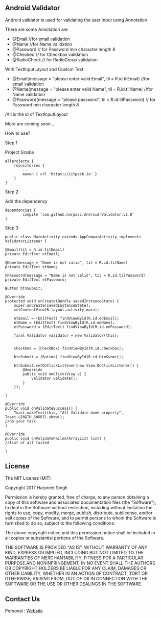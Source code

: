 ## **Android Validator**

 Android validator is used for validating the user input using Annotation 

There are some Annotation are 

*  @Email //for email validation  
*  @Name  //for Name validation 
*  @Password // for Password min character length 8
*  @Checked // for Checkbox validation
*  @RadioCheck // for RadioGroup validation

With TextInputLayout and Custom Text

*  @Email(message = "please enter valid Email", til = R.id.tilEmail) //for email validation  
*  @Name(message = "please enter valid Name", til = R.id.tilName)  //for Name validation 
*  @Password(message = "please password", til = R.id.tilPassword) // for Password min character length 8 

//til is the id of TextInputLayout  

More are coming soon...

How to use?


Step 1:

Project Gradle 

	allprojects {
		repositories {
			...
			maven { url 'https://jitpack.io' }
		}
	}

Step 2:

Add the dependency

	dependencies {
	        compile 'com.github.harpzzz:Android-Validator:v1.0'
	}



Step 3:

    public class MainActivity extends AppCompatActivity implements ValidatorListener {

    @Email(til = R.id.tilEmail)
    private EditText etEmail;

    @Name(message = "Name is not valid", til = R.id.tilName)
    private EditText etName;

    @Password(message = "Name is not valid", til = R.id.tilPassword)
    private EditText etPassword;

    Button btnSubmit;

    @Override
    protected void onCreate(Bundle savedInstanceState) {
        super.onCreate(savedInstanceState);
        setContentView(R.layout.activity_main);

        etEmail = (EditText) findViewById(R.id.edEmail);
        etName = (EditText) findViewById(R.id.edName);
        etPassword = (EditText) findViewById(R.id.edPassword);

        final Validator validator = new Validator(this);


        checkbox = (CheckBox) findViewById(R.id.checkbox);

        btnSubmit = (Button) findViewById(R.id.btnSubmit);

        btnSubmit.setOnClickListener(new View.OnClickListener() {
            @Override
            public void onClick(View v) {
                validator.validate();
            }
        });

    }

    @Override
    public void onValidateSuccess() {
        Toast.makeText(this, "All Validate done properly", Toast.LENGTH_SHORT).show();
	//do your task 
    }

    @Override
    public void onValidateFailed(ArrayList list) {
	//list of all failed

    }


## **License**
The MIT License (MIT)

Copyright 2017 Harpreet Singh

Permission is hereby granted, free of charge, to any person obtaining a copy of this software and associated documentation files (the "Software"), to deal in the Software without restriction, including without limitation the rights to use, copy, modify, merge, publish, distribute, sublicense, and/or sell copies of the Software, and to permit persons to whom the Software is furnished to do so, subject to the following conditions:

The above copyright notice and this permission notice shall be included in all copies or substantial portions of the Software.

THE SOFTWARE IS PROVIDED "AS IS", WITHOUT WARRANTY OF ANY KIND, EXPRESS OR IMPLIED, INCLUDING BUT NOT LIMITED TO THE WARRANTIES OF MERCHANTABILITY, FITNESS FOR A PARTICULAR PURPOSE AND NONINFRINGEMENT. IN NO EVENT SHALL THE AUTHORS OR COPYRIGHT HOLDERS BE LIABLE FOR ANY CLAIM, DAMAGES OR OTHER LIABILITY, WHETHER IN AN ACTION OF CONTRACT, TORT OR OTHERWISE, ARISING FROM, OUT OF OR IN CONNECTION WITH THE SOFTWARE OR THE USE OR OTHER DEALINGS IN THE SOFTWARE.

## **Contact Us**

Personal : [Website](http://www.harpz.890m.com/)
